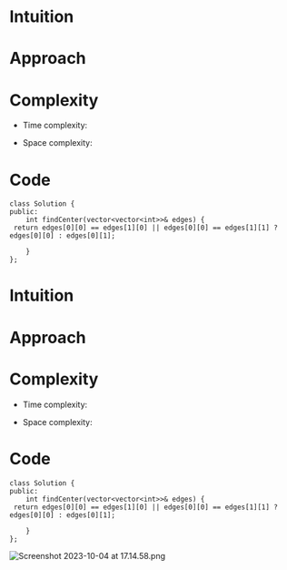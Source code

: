 # Intuition
<!-- Describe your first thoughts on how to solve this problem. -->

# Approach
<!-- Describe your approach to solving the problem. -->

# Complexity
- Time complexity:
<!-- Add your time complexity here, e.g. $$O(n)$$ -->

- Space complexity:
<!-- Add your space complexity here, e.g. $$O(n)$$ -->

# Code
```
class Solution {
public:
    int findCenter(vector<vector<int>>& edges) {
 return edges[0][0] == edges[1][0] || edges[0][0] == edges[1][1] ? edges[0][0] : edges[0][1];
  
    }
};
```


# Intuition
<!-- Describe your first thoughts on how to solve this problem. -->

# Approach
<!-- Describe your approach to solving the problem. -->

# Complexity
- Time complexity:
<!-- Add your time complexity here, e.g. $$O(n)$$ -->

- Space complexity:
<!-- Add your space complexity here, e.g. $$O(n)$$ -->

# Code
```
class Solution {
public:
    int findCenter(vector<vector<int>>& edges) {
 return edges[0][0] == edges[1][0] || edges[0][0] == edges[1][1] ? edges[0][0] : edges[0][1];
  
    }
};
```

![Screenshot 2023-10-04 at 17.14.58.png](..%2F..%2F..%2F..%2FScreenshot%202023-10-04%20at%2017.14.58.png)